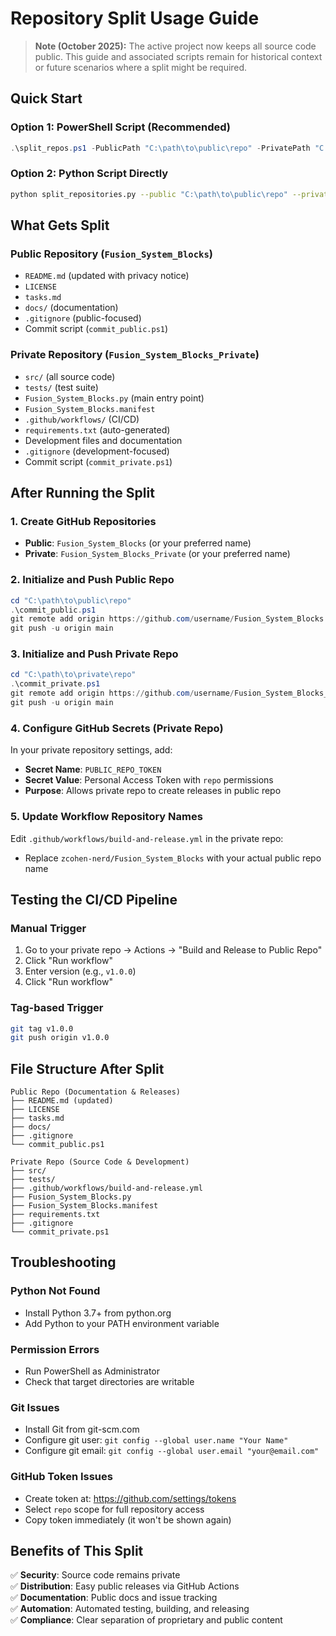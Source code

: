 # Repository Split Usage Guide

> **Note (October 2025):** The active project now keeps all source code public. This guide and associated scripts remain for historical context or future scenarios where a split might be required.

## Quick Start

### Option 1: PowerShell Script (Recommended)
```powershell
.\split_repos.ps1 -PublicPath "C:\path\to\public\repo" -PrivatePath "C:\path\to\private\repo"
```

### Option 2: Python Script Directly
```bash
python split_repositories.py --public "C:\path\to\public\repo" --private "C:\path\to\private\repo"
```

## What Gets Split

### Public Repository (`Fusion_System_Blocks`)
- `README.md` (updated with privacy notice)
- `LICENSE`
- `tasks.md`
- `docs/` (documentation)
- `.gitignore` (public-focused)
- Commit script (`commit_public.ps1`)

### Private Repository (`Fusion_System_Blocks_Private`)  
- `src/` (all source code)
- `tests/` (test suite)
- `Fusion_System_Blocks.py` (main entry point)
- `Fusion_System_Blocks.manifest`
- `.github/workflows/` (CI/CD)
- `requirements.txt` (auto-generated)
- Development files and documentation
- `.gitignore` (development-focused)
- Commit script (`commit_private.ps1`)

## After Running the Split

### 1. Create GitHub Repositories
- **Public**: `Fusion_System_Blocks` (or your preferred name)
- **Private**: `Fusion_System_Blocks_Private` (or your preferred name)

### 2. Initialize and Push Public Repo
```powershell
cd "C:\path\to\public\repo"
.\commit_public.ps1
git remote add origin https://github.com/username/Fusion_System_Blocks.git
git push -u origin main
```

### 3. Initialize and Push Private Repo
```powershell
cd "C:\path\to\private\repo"  
.\commit_private.ps1
git remote add origin https://github.com/username/Fusion_System_Blocks_Private.git
git push -u origin main
```

### 4. Configure GitHub Secrets (Private Repo)
In your private repository settings, add:
- **Secret Name**: `PUBLIC_REPO_TOKEN`
- **Secret Value**: Personal Access Token with `repo` permissions
- **Purpose**: Allows private repo to create releases in public repo

### 5. Update Workflow Repository Names
Edit `.github/workflows/build-and-release.yml` in the private repo:
- Replace `zcohen-nerd/Fusion_System_Blocks` with your actual public repo name

## Testing the CI/CD Pipeline

### Manual Trigger
1. Go to your private repo → Actions → "Build and Release to Public Repo"
2. Click "Run workflow"
3. Enter version (e.g., `v1.0.0`)
4. Click "Run workflow"

### Tag-based Trigger
```bash
git tag v1.0.0
git push origin v1.0.0
```

## File Structure After Split

```
Public Repo (Documentation & Releases)
├── README.md (updated)
├── LICENSE
├── tasks.md
├── docs/
├── .gitignore
└── commit_public.ps1

Private Repo (Source Code & Development)
├── src/
├── tests/
├── .github/workflows/build-and-release.yml
├── Fusion_System_Blocks.py
├── Fusion_System_Blocks.manifest
├── requirements.txt
├── .gitignore
└── commit_private.ps1
```

## Troubleshooting

### Python Not Found
- Install Python 3.7+ from python.org
- Add Python to your PATH environment variable

### Permission Errors
- Run PowerShell as Administrator
- Check that target directories are writable

### Git Issues
- Install Git from git-scm.com
- Configure git user: `git config --global user.name "Your Name"`
- Configure git email: `git config --global user.email "your@email.com"`

### GitHub Token Issues
- Create token at: https://github.com/settings/tokens
- Select `repo` scope for full repository access
- Copy token immediately (it won't be shown again)

## Benefits of This Split

✅ **Security**: Source code remains private  
✅ **Distribution**: Easy public releases via GitHub Actions  
✅ **Documentation**: Public docs and issue tracking  
✅ **Automation**: Automated testing, building, and releasing  
✅ **Compliance**: Clear separation of proprietary and public content
